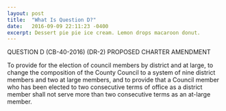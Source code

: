 ```yaml
---
layout: post
title:  "What Is Question D?"
date:   2016-09-09 22:11:23 -0400
excerpt: Dessert pie pie ice cream. Lemon drops macaroon donut.
---
```

QUESTION D
(CB-40-2016) (DR-2)
PROPOSED CHARTER AMENDMENT

To provide for the election of council members by district and at large, to change the composition of the County Council to a system of nine district members and two at large members, and to provide that a Council member who has been elected to two consecutive terms of office as a district member shall not serve more than two consecutive terms as an at-large member.
